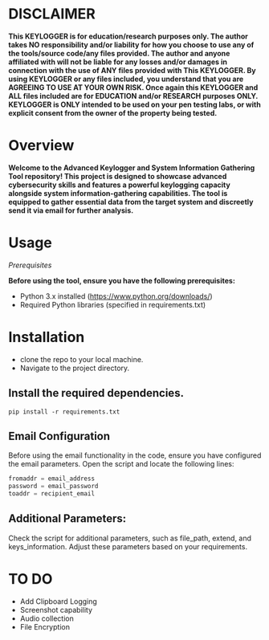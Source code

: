 # DISCLAIMER
**This KEYLOGGER  is for education/research purposes only. The author takes NO responsibility and/or liability for how you choose to use any of the tools/source code/any files provided.
 The author and anyone affiliated with will not be liable for any losses and/or damages in connection with the use of ANY files provided with This KEYLOGGER.
 By using KEYLOGGER or any files included, you understand that you are AGREEING TO USE AT YOUR OWN RISK. Once again this KEYLOGGER and ALL files included are for EDUCATION and/or RESEARCH purposes ONLY.
 KEYLOGGER is ONLY intended to be used on your pen testing labs, or with explicit consent from the owner of the property being tested.** 

# Overview
**Welcome to the Advanced Keylogger and System Information Gathering Tool repository! This project is designed to showcase advanced cybersecurity skills and features a powerful keylogging capacity alongside system information-gathering capabilities. 
The tool is equipped to gather essential data from the target system and discreetly send it via email for further analysis.**

# Usage
*Prerequisites*

**Before using the tool, ensure you have the following prerequisites:**
- Python 3.x installed (https://www.python.org/downloads/)
- Required Python libraries (specified in requirements.txt)

# Installation
  - clone the repo to your local machine.
  - Navigate to the project directory.
## **Install the required dependencies**.
    pip install -r requirements.txt 

## Email Configuration

Before using the email functionality in the code, ensure you have configured the email parameters. Open the script and locate the following lines:

```python
fromaddr = email_address
password = email_password
toaddr = recipient_email
```
## Additional Parameters:
Check the script for additional parameters, such as file_path, extend, and keys_information. Adjust these parameters based on your requirements.

# TO DO
- Add Clipboard Logging
- Screenshot capability
- Audio collection
- File Encryption

